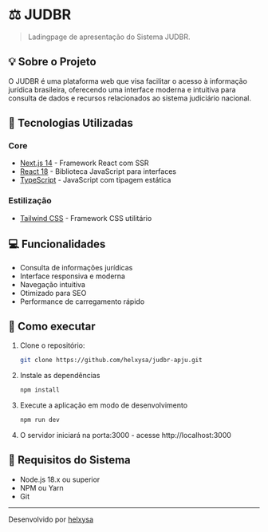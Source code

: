 # ⚖️ JUDBR

> Ladingpage de apresentação do Sistema JUDBR.

## 💡 Sobre o Projeto

O JUDBR é uma plataforma web que visa facilitar o acesso à informação jurídica brasileira, oferecendo uma interface moderna e intuitiva para consulta de dados e recursos relacionados ao sistema judiciário nacional.

## 🚀 Tecnologias Utilizadas

### Core
- [Next.js 14](https://nextjs.org/) - Framework React com SSR
- [React 18](https://reactjs.org/) - Biblioteca JavaScript para interfaces
- [TypeScript](https://www.typescriptlang.org/) - JavaScript com tipagem estática

### Estilização
- [Tailwind CSS](https://tailwindcss.com/) - Framework CSS utilitário

## 💻 Funcionalidades

- Consulta de informações jurídicas
- Interface responsiva e moderna
- Navegação intuitiva
- Otimizado para SEO
- Performance de carregamento rápido

## 🚀 Como executar


1. Clone o repositório:
   ```bash
   git clone https://github.com/helxysa/judbr-apju.git
   ```
2. Instale as dependências
   ```bash
   npm install
   ```
3. Execute a aplicação em modo de desenvolvimento
   ```bash
   npm run dev
   ```
4. O servidor iniciará na porta:3000 - acesse http://localhost:3000 

## 🔧 Requisitos do Sistema

- Node.js 18.x ou superior
- NPM ou Yarn
- Git

---

Desenvolvido por [helxysa](https://github.com/seu-usuario)
